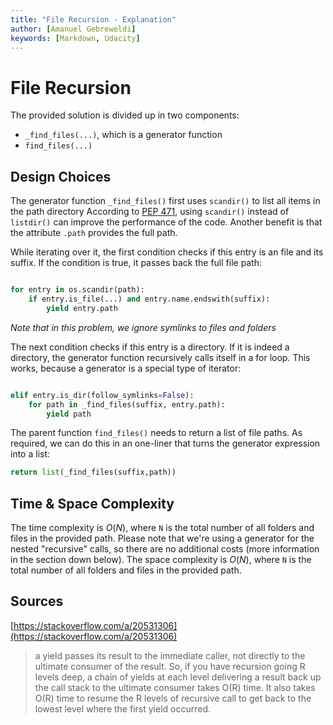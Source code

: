 ```yaml
---
title: "File Recursion - Explanation"
author: [Amanuel Gebreweldi]
keywords: [Markdown, Udacity]
---
```


# File Recursion

The provided solution is divided up in two components:

- `_find_files(...)`, which is a generator function
- `find_files(...)`


## Design Choices

The generator function `_find_files()` first uses `scandir()` to list all items in the path directory
According to [PEP 471](https://www.python.org/dev/peps/pep-0471/#os-scandir), using `scandir()` instead of `listdir()`  can improve the performance of the code. Another benefit is that the attribute `.path` provides the full path. 


While iterating over it, the first condition checks if this entry is an file and its suffix.
If the condition is true, it passes back the full file path: 
```python

for entry in os.scandir(path):
    if entry.is_file(...) and entry.name.endswith(suffix):
        yield entry.path

```
*Note that in this problem, we ignore symlinks to files and folders*

The next condition checks if this entry is a directory. If it is indeed a directory, the generator function recursively calls itself in a for loop. This works, because a generator is a special type of iterator:
```python

elif entry.is_dir(follow_symlinks=False):
    for path in _find_files(suffix, entry.path):
        yield path
```

The parent function `find_files()` needs to return a list of file paths.
As required, we can do this in an one-liner that turns the generator expression into a list:

```python
return list(_find_files(suffix,path))
```

## Time & Space Complexity
The time complexity is $O(N)$, where `N` is the total number of all folders and files in the provided path.
Please note that we're using a generator for the nested "recursive" calls, so there are no additional costs (more information in the section down below).
The space complexity is $O(N)$, where `N` is the total number of all folders and files in the provided path.


## Sources

[https://stackoverflow.com/a/20531306](https://stackoverflow.com/a/20531306)

> a yield passes its result to the immediate caller, not directly to the ultimate consumer of the result. So, if you have recursion going R levels deep, a chain of yields at each level delivering a result back up the call stack to the ultimate consumer takes O(R) time. It also takes  O(R) time to resume the R levels of recursive call to get back to the lowest level where the first yield occurred.






